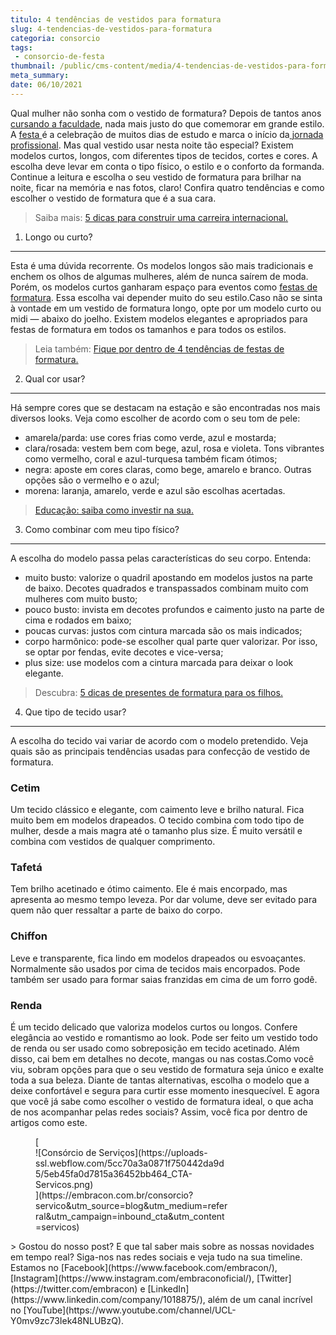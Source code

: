 ```yaml
---
titulo: 4 tendências de vestidos para formatura
slug: 4-tendencias-de-vestidos-para-formatura
categoria: consorcio
tags:
 - consorcio-de-festa
thumbnail: /public/cms-content/media/4-tendencias-de-vestidos-para-formatura.jpg
meta_summary: 
date: 06/10/2021
---
```

Qual mulher não sonha com o vestido de formatura? Depois de tantos anos <a href="">cursando a faculdade</a>, nada mais justo do que comemorar em grande estilo. A [festa ](https://blog.embracon.com.br/consorcio/voce-conhece-o-consorcio-de-festas-embracon-veja-como-funciona)é a celebração de muitos dias de estudo e marca o início da[ jornada profissional](https://www.embracon.com.br/blog/7-sinais-de-que-e-hora-de-investir-em-atualizacao-na-carreira). Mas qual vestido usar nesta noite tão especial? Existem modelos curtos, longos, com diferentes tipos de tecidos, cortes e cores. A escolha deve levar em conta o tipo físico, o estilo e o conforto da formanda. Continue a leitura e escolha o seu vestido de formatura para brilhar na noite, ficar na memória e nas fotos, claro! Confira quatro tendências e como escolher o vestido de formatura que é a sua cara.

> Saiba mais: [5 dicas para construir uma carreira internacional.](https://www.embracon.com.br/blog/5-dicas-para-construir-uma-carreira-internacional)

1. Longo ou curto?
------------------

Esta é uma dúvida recorrente. Os modelos longos são mais tradicionais e enchem os olhos de algumas mulheres, além de nunca saírem de moda. Porém, os modelos curtos ganharam espaço para eventos como <a href="">festas de formatura</a>. Essa escolha vai depender muito do seu estilo.Caso não se sinta à vontade em um vestido de formatura longo, opte por um modelo curto ou midi — abaixo do joelho. Existem modelos elegantes e apropriados para festas de formatura em todos os tamanhos e para todos os estilos.

> Leia também: [Fique por dentro de 4 tendências de festas de formatura.](https://www.embracon.com.br/blog/fique-por-dentro-de-4-tendencias-de-festas-de-formatura)

2. Qual cor usar?
-----------------

Há sempre cores que se destacam na estação e são encontradas nos mais diversos looks. Veja como escolher de acordo com o seu tom de pele:

- amarela/parda: use cores frias como verde, azul e mostarda;
- clara/rosada: vestem bem com bege, azul, rosa e violeta. Tons vibrantes como vermelho, coral e azul-turquesa também ficam ótimos;
- negra: aposte em cores claras, como bege, amarelo e branco. Outras opções são o vermelho e o azul;
- morena: laranja, amarelo, verde e azul são escolhas acertadas.

> [Educação: saiba como investir na sua.](https://www.embracon.com.br/blog/educacao-saiba-como-investir-na-sua)

3. Como combinar com meu tipo físico?
-------------------------------------

A escolha do modelo passa pelas características do seu corpo. Entenda:

- muito busto: valorize o quadril apostando em modelos justos na parte de baixo. Decotes quadrados e transpassados combinam muito com mulheres com muito busto;
- pouco busto: invista em decotes profundos e caimento justo na parte de cima e rodados em baixo;
- poucas curvas: justos com cintura marcada são os mais indicados;
- corpo harmônico: pode-se escolher qual parte quer valorizar. Por isso, se optar por fendas, evite decotes e vice-versa;
- plus size: use modelos com a cintura marcada para deixar o look elegante.

> Descubra: [5 dicas de presentes de formatura para os filhos.](https://www.embracon.com.br/blog/5-dicas-de-presentes-de-formatura-para-os-filhos)

4. Que tipo de tecido usar?
---------------------------

A escolha do tecido vai variar de acordo com o modelo pretendido. Veja quais são as principais tendências usadas para confecção de vestido de formatura.

### Cetim

Um tecido clássico e elegante, com caimento leve e brilho natural. Fica muito bem em modelos drapeados. O tecido combina com todo tipo de mulher, desde a mais magra até o tamanho plus size. É muito versátil e combina com vestidos de qualquer comprimento.

### Tafetá

Tem brilho acetinado e ótimo caimento. Ele é mais encorpado, mas apresenta ao mesmo tempo leveza. Por dar volume, deve ser evitado para quem não quer ressaltar a parte de baixo do corpo.

### Chiffon

Leve e transparente, fica lindo em modelos drapeados ou esvoaçantes. Normalmente são usados por cima de tecidos mais encorpados. Pode também ser usado para formar saias franzidas em cima de um forro godê.

### Renda

É um tecido delicado que valoriza modelos curtos ou longos. Confere elegância ao vestido e romantismo ao look. Pode ser feito um vestido todo de renda ou ser usado como sobreposição em tecido acetinado. Além disso, cai bem em detalhes no decote, mangas ou nas costas.Como você viu, sobram opções para que o seu vestido de formatura seja único e exalte toda a sua beleza. Diante de tantas alternativas, escolha o modelo que a deixe confortável e segura para curtir esse momento inesquecível. E agora que você já sabe como escolher o vestido de formatura ideal, o que acha de nos acompanhar pelas redes sociais? Assim, você fica por dentro de artigos como este.

<figure class="w-richtext-figure-type-image w-richtext-align-center" style="max-width:310px">[<div>![Consórcio de Serviços](https://uploads-ssl.webflow.com/5cc70a3a0871f750442da9d5/5eb45fa0d7815a36452bb464_CTA-Servicos.png)</div>](https://embracon.com.br/consorcio?servico&utm_source=blog&utm_medium=referral&utm_campaign=inbound_cta&utm_content=servicos)</figure>> Gostou do nosso post? E que tal saber mais sobre as nossas novidades em tempo real? Siga-nos nas redes sociais e veja tudo na sua timeline. Estamos no [Facebook](https://www.facebook.com/embracon/), [Instagram](https://www.instagram.com/embraconoficial/), [Twitter](https://twitter.com/embracon) e [LinkedIn](https://www.linkedin.com/company/1018875/), além de um canal incrível no [YouTube](https://www.youtube.com/channel/UCL-Y0mv9zc73Iek48NLUBzQ).
